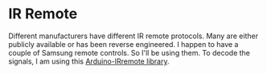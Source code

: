 # IR Remote

Different manufacturers have different IR remote protocols. Many are either publicly available or has been reverse engineered. I happen to have a couple of Samsung remote controls. So I'll be using them. To decode the signals, I am using this [Arduino-IRremote library](https://github.com/Arduino-IRremote/Arduino-IRremote). 